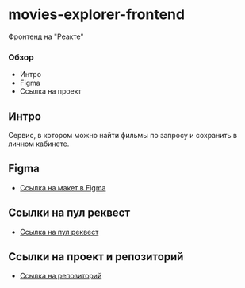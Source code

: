 # movies-explorer-frontend
Фронтенд на "Реакте"

### Обзор

* Интро
* Figma
* Ссылка на проект

**Интро**
------
Сервис, в котором можно найти фильмы по запросу и сохранить в личном кабинете.

**Figma**
------
* [Ссылка на макет в Figma](https://disk.yandex.ru/d/wI74i8vmlf0Xjw)

**Ссылки на пул реквест**
------
* [Ссылка на пул реквест](https://github.com/t-kerekesha/movies-explorer-frontend/pull/5)

**Ссылки на проект и репозиторий**
------
* [Ссылка на репозиторий](https://github.com/t-kerekesha/movies-explorer-frontend)
